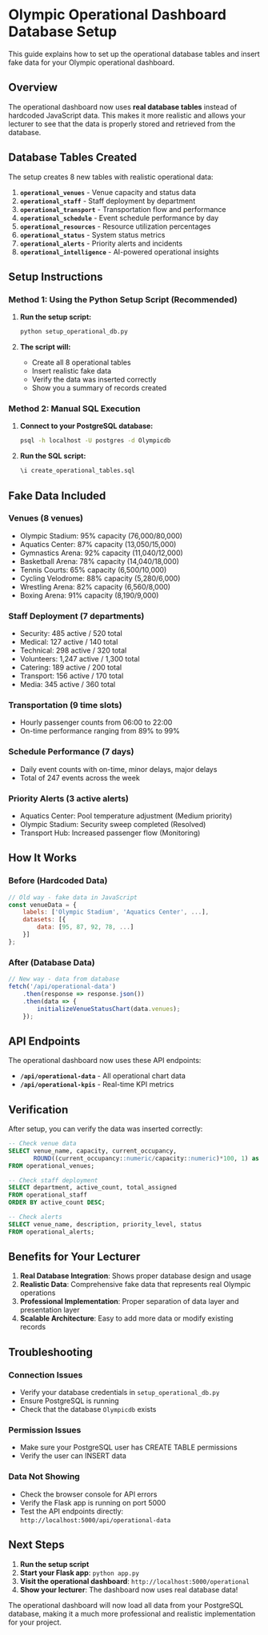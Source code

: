 # Olympic Operational Dashboard Database Setup

This guide explains how to set up the operational database tables and insert fake data for your Olympic operational dashboard.

## Overview

The operational dashboard now uses **real database tables** instead of hardcoded JavaScript data. This makes it more realistic and allows your lecturer to see that the data is properly stored and retrieved from the database.

## Database Tables Created

The setup creates 8 new tables with realistic operational data:

1. **`operational_venues`** - Venue capacity and status data
2. **`operational_staff`** - Staff deployment by department
3. **`operational_transport`** - Transportation flow and performance
4. **`operational_schedule`** - Event schedule performance by day
5. **`operational_resources`** - Resource utilization percentages
6. **`operational_status`** - System status metrics
7. **`operational_alerts`** - Priority alerts and incidents
8. **`operational_intelligence`** - AI-powered operational insights

## Setup Instructions

### Method 1: Using the Python Setup Script (Recommended)

1. **Run the setup script:**
   ```bash
   python setup_operational_db.py
   ```

2. **The script will:**
   - Create all 8 operational tables
   - Insert realistic fake data
   - Verify the data was inserted correctly
   - Show you a summary of records created

### Method 2: Manual SQL Execution

1. **Connect to your PostgreSQL database:**
   ```bash
   psql -h localhost -U postgres -d Olympicdb
   ```

2. **Run the SQL script:**
   ```sql
   \i create_operational_tables.sql
   ```

## Fake Data Included

### Venues (8 venues)
- Olympic Stadium: 95% capacity (76,000/80,000)
- Aquatics Center: 87% capacity (13,050/15,000)
- Gymnastics Arena: 92% capacity (11,040/12,000)
- Basketball Arena: 78% capacity (14,040/18,000)
- Tennis Courts: 65% capacity (6,500/10,000)
- Cycling Velodrome: 88% capacity (5,280/6,000)
- Wrestling Arena: 82% capacity (6,560/8,000)
- Boxing Arena: 91% capacity (8,190/9,000)

### Staff Deployment (7 departments)
- Security: 485 active / 520 total
- Medical: 127 active / 140 total
- Technical: 298 active / 320 total
- Volunteers: 1,247 active / 1,300 total
- Catering: 189 active / 200 total
- Transport: 156 active / 170 total
- Media: 345 active / 360 total

### Transportation (9 time slots)
- Hourly passenger counts from 06:00 to 22:00
- On-time performance ranging from 89% to 99%

### Schedule Performance (7 days)
- Daily event counts with on-time, minor delays, major delays
- Total of 247 events across the week

### Priority Alerts (3 active alerts)
- Aquatics Center: Pool temperature adjustment (Medium priority)
- Olympic Stadium: Security sweep completed (Resolved)
- Transport Hub: Increased passenger flow (Monitoring)

## How It Works

### Before (Hardcoded Data)
```javascript
// Old way - fake data in JavaScript
const venueData = {
    labels: ['Olympic Stadium', 'Aquatics Center', ...],
    datasets: [{
        data: [95, 87, 92, 78, ...]
    }]
};
```

### After (Database Data)
```javascript
// New way - data from database
fetch('/api/operational-data')
    .then(response => response.json())
    .then(data => {
        initializeVenueStatusChart(data.venues);
    });
```

## API Endpoints

The operational dashboard now uses these API endpoints:

- **`/api/operational-data`** - All operational chart data
- **`/api/operational-kpis`** - Real-time KPI metrics

## Verification

After setup, you can verify the data was inserted correctly:

```sql
-- Check venue data
SELECT venue_name, capacity, current_occupancy, 
       ROUND((current_occupancy::numeric/capacity::numeric)*100, 1) as capacity_percent
FROM operational_venues;

-- Check staff deployment
SELECT department, active_count, total_assigned 
FROM operational_staff 
ORDER BY active_count DESC;

-- Check alerts
SELECT venue_name, description, priority_level, status 
FROM operational_alerts;
```

## Benefits for Your Lecturer

1. **Real Database Integration**: Shows proper database design and usage
2. **Realistic Data**: Comprehensive fake data that represents real Olympic operations
3. **Professional Implementation**: Proper separation of data layer and presentation layer
4. **Scalable Architecture**: Easy to add more data or modify existing records

## Troubleshooting

### Connection Issues
- Verify your database credentials in `setup_operational_db.py`
- Ensure PostgreSQL is running
- Check that the database `Olympicdb` exists

### Permission Issues
- Make sure your PostgreSQL user has CREATE TABLE permissions
- Verify the user can INSERT data

### Data Not Showing
- Check the browser console for API errors
- Verify the Flask app is running on port 5000
- Test the API endpoints directly: `http://localhost:5000/api/operational-data`

## Next Steps

1. **Run the setup script**
2. **Start your Flask app**: `python app.py`
3. **Visit the operational dashboard**: `http://localhost:5000/operational`
4. **Show your lecturer**: The dashboard now uses real database data!

The operational dashboard will now load all data from your PostgreSQL database, making it a much more professional and realistic implementation for your project. 